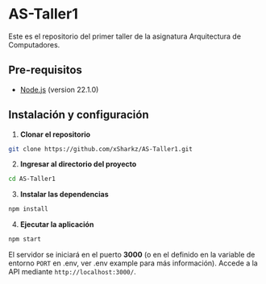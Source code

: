 # AS-Taller1
Este es el repositorio del primer taller de la asignatura Arquitectura de Computadores.

## Pre-requisitos
- [Node.js](https://nodejs.org/es/) (version 22.1.0)

## Instalación y configuración

1. **Clonar el repositorio**
```bash
git clone https://github.com/xSharkz/AS-Taller1.git
```

2. **Ingresar al directorio del proyecto**
```bash
cd AS-Taller1
```

3. **Instalar las dependencias**
```bash
npm install
```

4. **Ejecutar la aplicación**
```bash
npm start
```

El servidor se iniciará en el puerto **3000** (o en el definido en la variable de entorno `PORT` en .env, ver .env example para más información). Accede a la API mediante `http://localhost:3000/`.